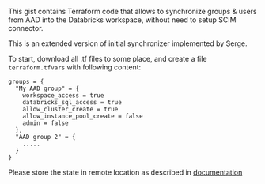 This gist contains Terraform code that allows to synchronize groups & users from 
AAD into the Databricks workspace, without need to setup SCIM connector.

This is an extended version of initial synchronizer implemented by Serge.

To start, download all .tf files to some place, and create a file `terraform.tfvars` with following content:

```hcl
groups = {
  "My AAD group" = {
    workspace_access = true
    databricks_sql_access = true
    allow_cluster_create = true
    allow_instance_pool_create = false
    admin = false
  },
  "AAD group 2" = {
    .....
  }
}
```


Please store the state in remote location as described in [documentation](https://www.terraform.io/docs/language/state/remote.html)
